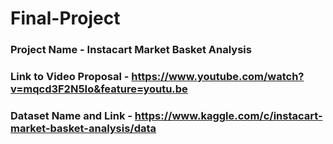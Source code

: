 # Final-Project

### Project Name - Instacart Market Basket Analysis
### Link to Video Proposal - https://www.youtube.com/watch?v=mqcd3F2N5Io&feature=youtu.be
### Dataset Name and Link - https://www.kaggle.com/c/instacart-market-basket-analysis/data
